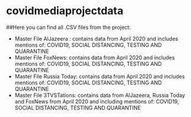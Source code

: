 # covidmediaprojectdata
##Here you can find all .CSV files from the project:
- Master File AlJazeera : contains data from April 2020 and includes mentions of: COVID19, SOCIAL DISTANCING, TESTING AND QUARANTINE
- Master File FoxNews: contains data from April 2020 and includes mentions of: COVID19, SOCIAL DISTANCING, TESTING AND QUARANTINE
- Master File Russia Today: contains data from April 2020 and includes mentions of: COVID19, SOCIAL DISTANCING, TESTING AND QUARANTINE
- Master File 3TVSTations: contains data from AlJazeera, Russia Today and FoxNews from April 2020 and including mentions of: COVID19, SOCIAL DISTANCING, TESTING AND QUARANTINE
